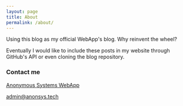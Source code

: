 ```yaml
---
layout: page
title: About
permalink: /about/
---
```


Using this blog as my official WebApp's blog. 
Why reinvent the wheel?

Eventually I would like to include these posts in my website through GitHub's API or even cloning the blog repository.

### Contact me
<a href="https://anonsys.tech" target="_blank"> Anonymous Systems WebApp </a>

[admin@anonsys.tech](mailto:admin@anonsys.tech)
